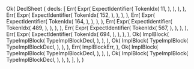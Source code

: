 Ok(
    DeclSheet {
        decls: [
            Err(
                Expr(
                    ExpectIdentifier(
                        TokenIdx(
                            11,
                        ),
                    ),
                ),
            ),
            Err(
                Expr(
                    ExpectIdentifier(
                        TokenIdx(
                            152,
                        ),
                    ),
                ),
            ),
            Err(
                Expr(
                    ExpectIdentifier(
                        TokenIdx(
                            164,
                        ),
                    ),
                ),
            ),
            Err(
                Expr(
                    ExpectIdentifier(
                        TokenIdx(
                            489,
                        ),
                    ),
                ),
            ),
            Err(
                Expr(
                    ExpectIdentifier(
                        TokenIdx(
                            567,
                        ),
                    ),
                ),
            ),
            Err(
                Expr(
                    ExpectIdentifier(
                        TokenIdx(
                            694,
                        ),
                    ),
                ),
            ),
            Ok(
                ImplBlock(
                    TypeImplBlock(
                        TypeImplBlockDecl,
                    ),
                ),
            ),
            Ok(
                ImplBlock(
                    TypeImplBlock(
                        TypeImplBlockDecl,
                    ),
                ),
            ),
            Err(
                ImplBlockErr,
            ),
            Ok(
                ImplBlock(
                    TypeImplBlock(
                        TypeImplBlockDecl,
                    ),
                ),
            ),
            Ok(
                ImplBlock(
                    TypeImplBlock(
                        TypeImplBlockDecl,
                    ),
                ),
            ),
        ],
    },
)